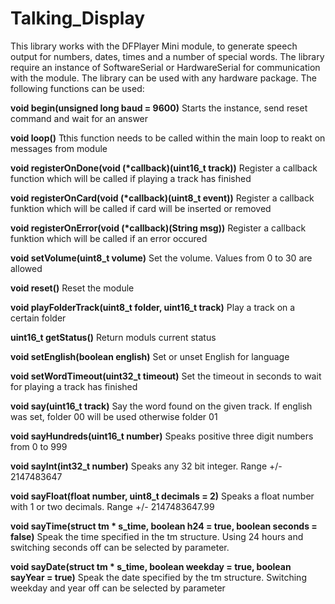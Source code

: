 # Talking_Display
This library works with the DFPlayer Mini module, to generate speech output for numbers, dates, times and a number of special words. The library require an instance of SoftwareSerial or HardwareSerial for communication with the module. The library can be used with any hardware package. The following functions can be used:

**void begin(unsigned long baud = 9600)** Starts the instance, send reset command and wait for an answer

**void loop()**  Tthis function needs to be called within the main loop to reakt on messages from module

**void registerOnDone(void (\*callback)(uint16_t track))** Register a callback function which will be called if playing a track has finished

**void registerOnCard(void (\*callback)(uint8_t event))** Register a callback funktion which will be called if card will be inserted or removed

**void registerOnError(void (\*callback)(String msg))** Register a callback funktion which will be called if an error occured

**void setVolume(uint8_t volume)** Set the volume. Values from 0 to 30 are allowed

**void reset()** Reset the module

**void playFolderTrack(uint8_t folder, uint16_t track)** Play a track on a certain folder

**uint16_t getStatus()** Return moduls current status

**void setEnglish(boolean english)** Set or unset English for language

**void setWordTimeout(uint32_t timeout)** Set the timeout in seconds to wait for playing a track has finished

**void say(uint16_t track)** Say the word found on the given track. If english was set, folder 00 will be used otherwise folder 01

**void sayHundreds(uint16_t number)** Speaks positive three digit numbers from 0 to 999

**void sayInt(int32_t number)** Speaks any 32 bit integer. Range +/- 2147483647

**void sayFloat(float number, uint8_t decimals = 2)** Speaks a float number with 1 or two decimals. Range +/- 2147483647.99

**void sayTime(struct tm * s_time, boolean h24 = true, boolean seconds = false)** Speak the time specified in the tm structure. Using 24 hours and switching seconds off can be selected by parameter.

**void sayDate(struct tm * s_time, boolean weekday = true, boolean sayYear = true)** Speak the date specified by the tm structure. Switching weekday and year off can be selected by parameter

